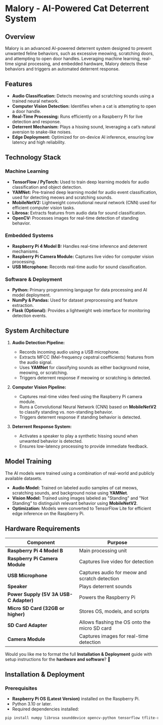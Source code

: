 # Malory - AI-Powered Cat Deterrent System

## Overview
Malory is an advanced AI-powered deterrent system designed to prevent unwanted feline behaviors, such as excessive meowing, scratching doors, and attempting to open door handles. Leveraging machine learning, real-time signal processing, and embedded hardware, Malory detects these behaviors and triggers an automated deterrent response.

## Features
- **Audio Classification:** Detects meowing and scratching sounds using a trained neural network.
- **Computer Vision Detection:** Identifies when a cat is attempting to open a door handle.
- **Real-Time Processing:** Runs efficiently on a Raspberry Pi for live detection and response.
- **Deterrent Mechanism:** Plays a hissing sound, leveraging a cat’s natural aversion to snake-like noises.
- **Edge Deployment:** Optimized for on-device AI inference, ensuring low latency and high reliability.

## Technology Stack
### Machine Learning
- **TensorFlow / PyTorch:** Used to train deep learning models for audio classification and object detection.
- **YAMNet:** Pre-trained deep learning model for audio event classification, used for detecting meows and scratching sounds.
- **MobileNetV2:** Lightweight convolutional neural network (CNN) used for efficient computer vision tasks.
- **Librosa:** Extracts features from audio data for sound classification.
- **OpenCV:** Processes images for real-time detection of standing behavior.

### Embedded Systems
- **Raspberry Pi 4 Model B:** Handles real-time inference and deterrent mechanisms.
- **Raspberry Pi Camera Module:** Captures live video for computer vision processing.
- **USB Microphone:** Records real-time audio for sound classification.

### Software & Deployment
- **Python:** Primary programming language for data processing and AI model deployment.
- **NumPy & Pandas:** Used for dataset preprocessing and feature extraction.
- **Flask (Optional):** Provides a lightweight web interface for monitoring detection events.

## System Architecture
1. **Audio Detection Pipeline:**
   - Records incoming audio using a USB microphone.
   - Extracts MFCC (Mel-frequency cepstral coefficients) features from the audio signal.
   - Uses **YAMNet** for classifying sounds as either background noise, meowing, or scratching.
   - Triggers deterrent response if meowing or scratching is detected.

2. **Computer Vision Pipeline:**
   - Captures real-time video feed using the Raspberry Pi camera module.
   - Runs a Convolutional Neural Network (CNN) based on **MobileNetV2** to classify standing vs. non-standing behavior.
   - Triggers deterrent response if standing behavior is detected.

3. **Deterrent Response System:**
   - Activates a speaker to play a synthetic hissing sound when unwanted behavior is detected.
   - Ensures low-latency processing to provide immediate feedback.

## Model Training
The AI models were trained using a combination of real-world and publicly available datasets. 
- **Audio Model:** Trained on labeled audio samples of cat meows, scratching sounds, and background noise using **YAMNet**.
- **Vision Model:** Trained using images labeled as "Standing" and "Not Standing" to distinguish relevant behavior using **MobileNetV2**.
- **Optimization:** Models were converted to TensorFlow Lite for efficient edge inference on the Raspberry Pi.

## **Hardware Requirements**
| Component               | Purpose                                      |
|-------------------------|----------------------------------------------|
| **Raspberry Pi 4 Model B** | Main processing unit                         |
| **Raspberry Pi Camera Module** | Captures live video for detection            |
| **USB Microphone** | Captures audio for meow and scratch detection |
| **Speaker** | Plays deterrent sounds                        |
| **Power Supply (5V 3A USB-C Adapter)** | Powers the Raspberry Pi |
| **Micro SD Card (32GB or higher)** | Stores OS, models, and scripts |
| **SD Card Adapter** | Allows flashing the OS onto the micro SD card |
| **Camera Module** | Captures images for real-time detection |

Would you like me to format the full **Installation & Deployment** guide with setup instructions for the **hardware and software**? 🚀

## Installation & Deployment
### Prerequisites
- **Raspberry Pi OS (Latest Version)** installed on the Raspberry Pi.
- Python 3.10 or later.
- Required dependencies installed:
  
```sh
pip install numpy librosa sounddevice opencv-python tensorflow tflite-runtime
